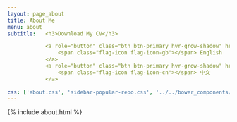 ```yaml
---
layout: page_about
title: About Me
menu: about
subtitle:   <h3>Download My CV</h3>

            <a role="button" class="btn btn-primary hvr-grow-shadow" href="/assets/files/Shaoyun_CV.pdf" target="_blanks">
                <span class="flag-icon flag-icon-gb"></span> English
            </a>
            <a role="button" class="btn btn-primary hvr-grow-shadow" href="/assets/files/Shaoyun_CV.pdf" target="_blanks">
                <span class="flag-icon flag-icon-cn"></span> 中文
            </a>
                            
css: ['about.css', 'sidebar-popular-repo.css', '../../bower_components/flag-icon-css/css/flag-icon.min.css']
---
```


{% include about.html %}